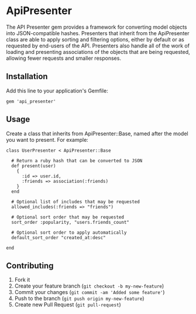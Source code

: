 # ApiPresenter

The API Presenter gem provides a framework for converting model objects into JSON-compatible hashes. Presenters that
inherit from the ApiPresenter class are able to apply sorting and filtering options, either by default or as requested
by end-users of the API. Presenters also handle all of the work of loading and presenting associations of the objects
that are being requested, allowing fewer requests and smaller responses.

## Installation

Add this line to your application's Gemfile:

    gem 'api_presenter'

## Usage

Create a class that inherits from ApiPresenter::Base, named after the model you want to present. For example:

    class UserPresenter < ApiPresenter::Base

      # Return a ruby hash that can be converted to JSON
      def present(user)
        {
          :id => user.id,
          :friends => association(:friends)
        }
      end

      # Optional list of includes that may be requested
      allowed_includes(:friends => "friends")

      # Optional sort order that may be requested
      sort_order :popularity, "users.friends_count"

      # Optional sort order to apply automatically
      default_sort_order "created_at:desc"

    end

## Contributing

1. Fork it
2. Create your feature branch (`git checkout -b my-new-feature`)
3. Commit your changes (`git commit -am 'Added some feature'`)
4. Push to the branch (`git push origin my-new-feature`)
5. Create new Pull Request (`git pull-request`)
